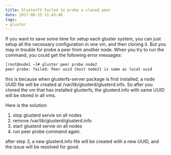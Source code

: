 ```yaml
---
title: GlusterFS Failed to probe a cloned peer
date: 2017-06-15 11:43:46
tags:
- gluster
---
```

If you want to save some time for setup each gluster system, you can just setup all the necessary configuration in one vm, and then cloning it.
But you may in trouble for probe a peer from another node.
When you try to run the command, you could get the following error messages:

```bash
[root@node1 ~]# gluster peer probe node2
peer probe: failed: Peer uuid (host node2) is same as local uuid
```

this is because when glusterfs-server package is first installed, a node UUID
file will be created at /var/lib/glusterd/glusterd.info. So after you cloned
the vm that has installed glusterfs, the glusterd.info with same UUID will be
stored in all vms.

Here is the solution:

1. stop glusterd servie on all nodes
2. remove /var/lib/glusterd/glusterd.info
3. start glusterd servie on all nodes
4. run peer probe command again.

after step 3, a new glusterd.info file will be created with a new UUID, and the
issue will be resolved for good.
